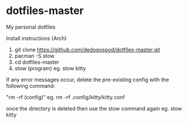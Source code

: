 # dotfiles-master
My personal dotfiles

Install instructions (Arch)
1. git clone https://github.com/dedogospod/dotfiles-master.git
2. pacman -S stow
3. cd dotfiles-master
4. stow (program) eg. stow kitty

If any error messages occur, delete the pre-existing config with the following command:

"rm -rf (config)" eg. rm -rf .config/kitty/kitty.conf 

once the directory is deleted then use the stow command again eg. stow kitty
